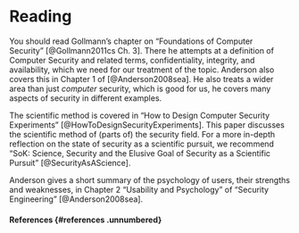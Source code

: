 # Reading

You should read Gollmann’s chapter on “Foundations of
Computer Security” [@Gollmann2011cs Ch. 3]. There he attempts at a
definition of Computer Security and related terms, confidentiality,
integrity, and availability, which we need for our treatment of the
topic. Anderson also covers this in Chapter 1 of [@Anderson2008sea]. He
also treats a wider area than just *computer* security, which is good
for us, he covers many aspects of security in different examples.

The scientific method is covered in “How to Design Computer Security
Experiments” [@HowToDesignSecurityExperiments]. This paper discusses the
scientific method of (parts of) the security field. For a more in-depth
reflection on the state of security as a scientific pursuit, we
recommend “SoK: Science, Security and the Elusive Goal of Security as a
Scientific Pursuit” [@SecurityAsAScience].

Anderson gives a short summary of the psychology of users, their
strengths and weaknesses, in Chapter 2 “Usability and Psychology” of
“Security Engineering” [@Anderson2008sea].

#### References {#references .unnumbered}

